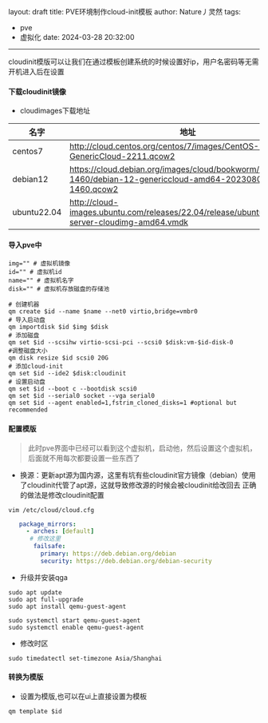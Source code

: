 layout: draft
title: PVE环境制作cloud-init模板
author: Nature丿灵然
tags:
  - pve
  - 虚拟化
date: 2024-03-28 20:32:00
---
cloudinit模版可以让我们在通过模板创建系统的时候设置好ip，用户名密码等无需开机进入后在设置

<!--more-->

#### 下载cloudinit镜像

- cloudimages下载地址

|名字|地址|
|-----------|-----|
|centos7|<http://cloud.centos.org/centos/7/images/CentOS-7-x86_64-GenericCloud-2211.qcow2>|
|debian12|<https://cloud.debian.org/images/cloud/bookworm/20230802-1460/debian-12-genericcloud-amd64-20230802-1460.qcow2>|
|ubuntu22.04|<http://cloud-images.ubuntu.com/releases/22.04/release/ubuntu-22.04-server-cloudimg-amd64.vmdk>|

#### 导入pve中

```shell
img="" # 虚拟机镜像
id="" # 虚拟机id
name="" # 虚拟机名字
disk="" # 虚拟机存放磁盘的存储池

# 创建机器
qm create $id --name $name --net0 virtio,bridge=vmbr0
# 导入启动盘
qm importdisk $id $img $disk
# 添加磁盘
qm set $id --scsihw virtio-scsi-pci --scsi0 $disk:vm-$id-disk-0
#调整磁盘大小
qm disk resize $id scsi0 20G
# 添加cloud-init
qm set $id --ide2 $disk:cloudinit
# 设置启动盘
qm set $id --boot c --bootdisk scsi0
qm set $id --serial0 socket --vga serial0
qm set $id --agent enabled=1,fstrim_cloned_disks=1 #optional but recommended
```

#### 配置模版

> 此时pve界面中已经可以看到这个虚拟机，启动他，然后设置这个虚拟机，后面就不用每次都要设置一些东西了

- 换源：更新apt源为国内源，这里有坑有些cloudinit官方镜像（debian）使用了cloudinit代管了apt源，这就导致修改源的时候会被cloudinit给改回去
正确的做法是修改cloudinit配置

```shell
vim /etc/cloud/cloud.cfg
```

```yaml
   package_mirrors:
     - arches: [default]
      # 修改这里
       failsafe:
         primary: https://deb.debian.org/debian 
         security: https://deb.debian.org/debian-security
```

- 升级并安装qga

```shell
sudo apt update
sudo apt full-upgrade
sudo apt install qemu-guest-agent

sudo systemctl start qemu-guest-agent
sudo systemctl enable qemu-guest-agent
```

- 修改时区

```shell
sudo timedatectl set-timezone Asia/Shanghai
```

#### 转换为模版

- 设置为模版,也可以在ui上直接设置为模板

```shell
qm template $id
```
